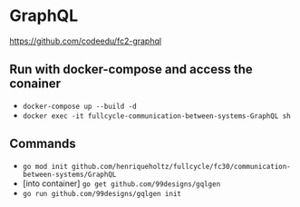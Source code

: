# GraphQL

https://github.com/codeedu/fc2-graphql

## Run with docker-compose and access the conainer

- `docker-compose up --build -d`
- `docker exec -it fullcycle-communication-between-systems-GraphQL sh`

## Commands

- `go mod init github.com/henriqueholtz/fullcycle/fc30/communication-between-systems/GraphQL`
- [into container] `go get github.com/99designs/gqlgen`
- `go run github.com/99designs/gqlgen init`
